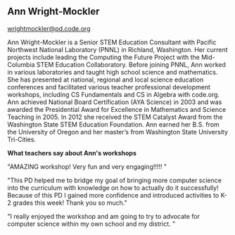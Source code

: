 ## Ann Wright-Mockler

[wrightmockler@pd.code.org](mailto:wrightmockler@pd.code.org)

Ann Wright-Mockler is a Senior STEM Education Consultant with Pacific Northwest National Laboratory (PNNL) in Richland, Washington.  Her current projects include leading the Computing the Future Project with the Mid-Columbia STEM Education Collaboratory.  Before joining PNNL, Ann worked in various laboratories and taught high school science and mathematics.  She has presented at national, regional and local science education conferences and facilitated various teacher professional development workshops, including CS Fundamentals  and CS in Algebra with code.org.  Ann achieved National Board Certification (AYA Science) in 2003 and was awarded the Presidential Award for Excellence in Mathematics and Science Teaching in 2005.  In 2012 she received the STEM Catalyst Award from the Washington State STEM Education Foundation.  Ann earned her B.S. from the University of Oregon and her master’s from Washington State University Tri-Cities.   

**What teachers say about Ann's workshops**

"AMAZING workshop! Very fun and very engaging!!!!! "

"This PD helped me to bridge my goal of bringing more computer science into the curriculum with knowledge on how to actually do it successfully! Because of this PD I gained more confidence and introduced activities to K-2 grades this week! Thank you so much."

"I really enjoyed the workshop and am going to try to advocate for computer science within my own school and my district. "
